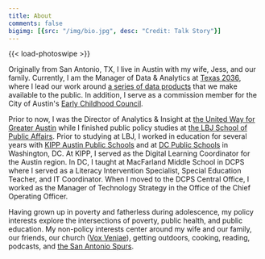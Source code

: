 ```yaml
---
title: About
comments: false
bigimg: [{src: "/img/bio.jpg", desc: "Credit: Talk Story"}]
---
```

{{< load-photoswipe >}}

<html>
   <style type="text/css">
      .intro-header.big-img {
margin-top: 0px;
background-position: right 0px bottom 0vh;
box-shadow: inset 0 0 0 2000px rgba(0,0,0,0.60);
}
   </style>
</html>

Originally from San Antonio, TX, I live in Austin with my wife, Jess, and our family. Currently, I am the Manager of Data & Analytics at [Texas 2036](texas2036.org), where I lead our work around [a series of data products](https://texas2036.org/data/) that we make available to the public. In addition, I serve as a commission member for the City of Austin's [Early Childhood Council](http://www.austintexas.gov/ecc). 

Prior to now, I was the Director of Analytics & Insight at [the United Way for Greater Austin](unitedwayaustin.org) while I finished public policy studies at [the LBJ School of Public Affairs](https://lbj.utexas.edu). Prior to studying at LBJ, I worked in education for several years with [KIPP Austin Public Schools](http://www.kippaustin.org) and at [DC Public Schools](https://dcps.dc.gov) in Washington, DC. At KIPP, I served as the Digital Learning Coordinator for the Austin region. In DC, I taught at MacFarland Middle School in DCPS where I served as a Literacy Intervention Specialist, Special Education Teacher, and IT Coordinator. When I moved to the DCPS Central Office, I worked as the Manager of Technology Strategy in the Office of the Chief Operating Officer. 

Having grown up in poverty and fatherless during adolescence, my policy interests explore the intersections of poverty, public health, and public education. My non-policy interests center around my wife and our family, our friends, our church ([Vox Veniae](http://voxveniae.com/)), getting outdoors, cooking, reading, podcasts, and [the San Antonio Spurs](https://twitter.com/mrworthington/lists/spurs-watch).
